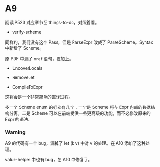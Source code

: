 # A9

阅读 P523 对应章节至  things-to-do，对照着看。

+ verify-scheme

同样的，我们没有这个 Pass，但是  ParseExpr 改成了 ParseScheme。Syntax 中新增了 Scheme。

原 PDF 中漏了 `mref` 语句，要加上。

+ UncoverLocals
+ RemoveLet

+ CompileToExpr

这将会是一个非常简单的直译过程。

多一个 Scheme enum 的好处有几个：一个是 Scheme 将与 Expr 内部的数据结构分离。二是 Scheme 可以在前端提供一些更高级的功能，而不必修改原来的 Expr 的语法。


### Warning

A9 的代码有一个 bug，漏掉了 let (k v) 中对 v 的处理。在 A10 添加了这种处理。

value-helper 中也有 bug，在  A10 中修复了。